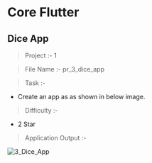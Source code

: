 # Core Flutter

## Dice App

> Project :- 1

> File Name :- pr_3_dice_app

> Task :-

- Create an app as as shown in below image.

> Difficulty :-

- 2 Star

> Application Output :- 

![3_Dice_App](https://user-images.githubusercontent.com/114165239/221429484-6e615d16-1b31-4b66-a4fe-7a472d7deaea.png)
